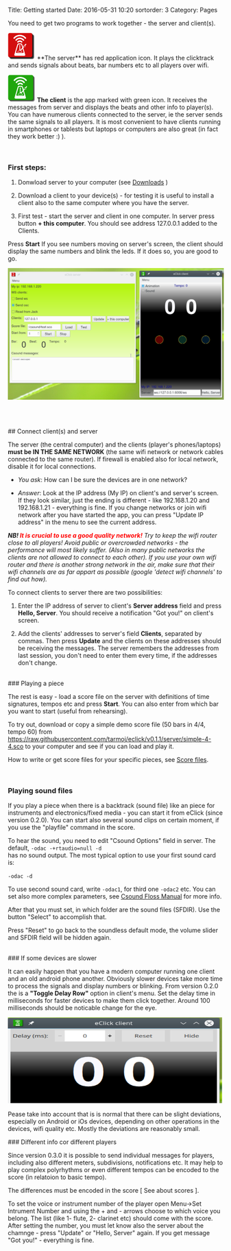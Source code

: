 Title: Getting started
Date: 2016-05-31 10:20
sortorder: 3
Category: Pages

You need to get two programs to work together - the server and client(s).

<img src=../images/eclick-server.png width=64 >
**The server** has red application icon. It plays the clicktrack and sends signals about beats, bar numbers etc to all players over wifi.



<img src=../images/eclick-client.png width=64 > **The client** is the app marked with green icon. It receives the messages from server and displays the beats and other info to player(s). You can have numerous clients connected to the server, ie the server sends the same signals to all players. It is most convenient to have clients running in smartphones or tablests but laptops or computers are also great (in fact they work better :) ).

<br>

### First steps: 

1) Donwload server to your computer (see [Downloads](download.html) )

2) Download a client to your device(s) - for testing it is useful to install a client also to the same computer where you have the server.

3) First test - start the server and client in one computer. In server press button **+ this computer**. You should see address 127.0.0.1 added to the Clients. 

Press **Start** If you see numbers moving on server's screen, the client should display the same numbers and blink the leds. If it does so, you are good to go.

<img src=../images/client%2Bserver_on_desktop.png width=600 >

<br><br>

<a name="connect">
## Connect client(s) and server

The server (the central computer) and the clients (player's phones/laptops) **must be IN THE SAME NETWORK** (the same wifi network or network cables connected to the same router). If firewall is enabled also for local network, disable it for local connections. 

* *You ask*: How can I be sure the devices are in one network?

* *Answer*: Look at the IP address (My IP) on client's and server's screen. If they look similar, just the ending is different - like 192.168.1.20 and 192.168.1.21 - everything is fine. If you change networks or join wifi network after you have started the app, you can press "Update IP address" in the menu to see the current address.


_**NB! <font style="color:red">It is crucial to use a good quality network!</font>** Try to keep the wifi router close to all players! Avoid public or overcrowded networks -  the performance will most likely suffer. (Also in many public networks the clients are not allowed to connect to each other). If you use your own wifi router and there is another strong network in the air, make sure that their wifi channels are as far appart as possible (google 'detect wifi channels' to find out how)._


To connect clients to server there are two possibilities: 

1. Enter the IP address of server to client's **Server address** field and press **Hello, Server**. You should receive a notification "Got you!" on client's screen. 

2. Add the clients' addresses to server's field **Clients**, separated by commas. Then press **Update** and the clients on these addresses should be receiving the messages. The server remembers the addresses from last session, you don't need to enter them every time, if the addresses don't change.

<br>
<a name="playing">
### Playing a piece

The rest is easy - load a score file on the server with definitions of time signatures, tempos etc and press **Start**. You can also enter from which bar you want to start (useful from rehearsing).

To try out, download or copy a simple demo score file (50 bars in 4/4, tempo 60) from
<https://raw.githubusercontent.com/tarmoj/eclick/v0.1.1/server/simple-4-4.sco> to your computer and see if you can load and play it.

How to write or get score files for your specific pieces, see [Score files](score-files.html).

<br><a name="soundfiles">
### Playing sound files

If you play a piece when there is a backtrack (sound file) like an piece for instruments and electronics/fixed media - you can start it from eClick (since version 0.2.0). You can start also several sound clips on certain moment, if you use the "playfile" command in the score. 

To hear the sound, you need to edit "Csound Options" field in server. The default, `` -odac -+rtaudio=null -d ``  
has no sound output. The most typical option to use your first sound card is:

``-odac -d``

To use second sound card, write ``-odac1``, for third one ``-odac2`` etc. You can set also more complex parameters, see [Csound Floss Manual](http://write.flossmanuals.net/csound/d-live-audio/) for more info.

After that you must set, in which folder are the sound files (SFDIR). Use the button "Select" to accomplish that. 

Press "Reset" to go back to the soundless default mode, the volume slider and SFDIR field will be hidden again.

<br>
<a name="delay">
### If some devices are slower

It can easily happen that you have a modern computer running one client and an old android phone another. Obviously slower devices take more time to process the signals and display numbers or blinking. From version 0.2.0 the is a **"Toggle Delay Row"** option in client's menu. Set the delay time in milliseconds for faster devices to make them click together. Around 100 milliseconds should be noticable change for the eye. 

<img src=../images/delay-row.png width=500 height=200 >


Pease take into account that is is normal that there can be slight deviations, especially on Android or iOs devices, depending on other operations in the devices, wifi quality etc. Mostly the deviations are reasonably small. 


<a name="multichannel">
### Different info cor different players

Since version 0.3.0 it is possible to send individual messages for players, including also different meters, subdivisions,  notifications etc. It may help to play complex polyrhythms or even different tempos can be encoded to the score (in relatoion to basic tempo).

The differences must be encoded in the score [ See about scores ].  

To set the voice or instrument number of the player open Menu->Set Intrument Number and using the + and - arrows choose to which voice you belong. The list (like 1- flute, 2- clarinet etc) should come with the score. After setting the number, you must let know also the server about the chamnge -  press "Update" or "Hello, Server" again. If you get message "Got you!" -  everything is fine.


